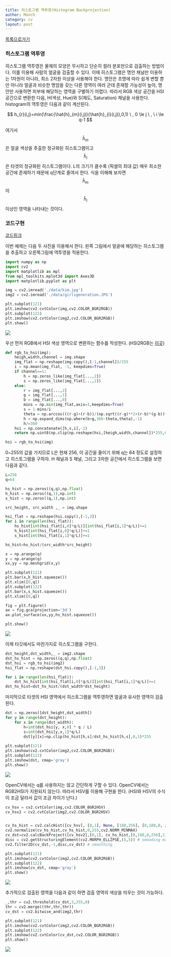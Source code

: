 ```yaml
---
title: 히스토그램 역투영(Histogram Backprojection)
author: Monch
category: cv
layout: post
---
```


[목록으로가기](https://songminkee.github.io/cv/2030/05/03/list.html)

<h3>히스토그램 역투영</h3>

히스토그램 역투영은 물체의 모양은 무시하고 단순히 컬러 분포만으로 검출하는 방법이다.
이를 이용해 사람의 얼굴을 검출할 수 있다.
이때 히스토그램은 명안 채널만 이용하는 1차원이 아니라, 최소 2차원 이상을 사용해야 한다. 명안은 조명에 따라 쉽게 변할 뿐만 아니라 얼굴과 비슷한 명암을 갖는 다른 영역이 여러 군데 존재할 가능성이 높아, 명안만 사용하면 피부에 해당하는 영역을 구별하기 어렵다. 따라서 RGB 색상 공간을 HSI 공간으로 변환한 다음, H(색상, Hue)와 S(채도, Saturation) 채널을 사용한다.
histogram의 역투영은 다음과 같이 계산된다.


$$
h_{r}(i,j)=min(\frac{\hat{h}_{m}(i,j)}{\hat{h}_{i}(i,j)},0,1) \ , 0 \le j \ , \ i \le q-1
$$


여기서 $$\hat{h}_{m}$$은 얼굴 색상을 추출한 정규화된 히스토그램이고 $$\hat{h}_{i}$$은 타겟의 정규화된 히스토그램이다. L의 크기가 클수록 (픽셀의 최대 값) 매우 희소한 공간에 존재하기 때문에 q단계로 줄여서 한다. 
식을 이해해 보자면 $$\hat{h}_{m}$$이 $$\hat{h}_{i}$$ 이상인 영역을 나타내는 것이다.



<h3>코드구현</h3>

[코드링크](https://github.com/Songminkee/computer_vision/blob/master/histogram_backprojection.ipynb)

이번 예제는 다음 두 사진을 이용해서 한다. 왼쪽 그림에서 얼굴에 해당하는 히스토그램을 추출하고 오른쪽그림에 역투영을 적용한다.

```python
import numpy as np
import cv2
import matplotlib as mpl
from mpl_toolkits.mplot3d import Axes3D
import matplotlib.pyplot as plt

img = cv2.imread('./data/kim.jpg')
img2 = cv2.imread('./data/girlsgeneration.JPG')

plt.subplot(121)
plt.imshow(cv2.cvtColor(img,cv2.COLOR_BGR2RGB))
plt.subplot(122)
plt.imshow(cv2.cvtColor(img2,cv2.COLOR_BGR2RGB))
plt.show()
```

<img src="{{'assets/picture/histogram_backproj_ex1.jpg' | relative_url}}">

우선 먼저 RGB에서 HSI 색상 영역으로 변환하는 함수를 작성한다. (HSI2RGB는 [이곳](https://github.com/Songminkee/computer_vision/blob/master/histogram_backprojection.py))

```python
def rgb_to_hsi(img):
    heigh,width,channel = img.shape
    img_flat = np.reshape(img.copy(),[-1,channel])/255
    i = np.mean(img_flat, -1, keepdims=True)
    if channel==1:
        h = np.zeros_like(img_flat[...,2])
        s = np.zeros_like(img_flat[...,2])
    else:
        r = img_flat[...,2]
        g = img_flat[...,1]
        b = img_flat[...,0]
        mins = np.min(img_flat,axis=1,keepdims=True)
        s = 1-mins/i
        theta = np.arccos(((r-g)+(r-b))/(np.sqrt((r-g)**2+(r-b)*(g-b))*2))* 180 / np.pi
        h = np.expand_dims(np.where(b>g,360-theta,theta),-1)
        h/=360
    hsi = np.concatenate([h,s,i],-1)
    return np.uint8(np.clip(np.reshape(hsi,[heigh,width,channel])*255,0,255))

hsi = rgb_to_hsi(img)
```

0~255의 값을 가지므로 L은 현재 256, 이 공간을 줄이기 위해 q는 64 정도로 설정하고 히스토그램을 구하자. H 채널과 S 채널, 그리고 3차원 공간에서 히스토그램을 보면 다음과 같다.

```python
L=256
q=64

hs_hist = np.zeros((q,q),np.float)
h_hist = np.zeros((q,1),np.int)
s_hist = np.zeros((q,1),np.int)

src_height, src_width ,_ = img.shape

hsi_flat = np.reshape(hsi.copy(),[-1,3])
for i in range(len(hsi_flat)):
    hs_hist[int(hsi_flat[i,0]*q/L)][int(hsi_flat[i,1]*q/L)]+=1
    h_hist[int(hsi_flat[i,0]*q/L)]+=1
    s_hist[int(hsi_flat[i,1]*q/L)]+=1

hs_hist=hs_hist/(src_width*src_height)

x = np.arange(q)
y = np.arange(q)
xx,yy = np.meshgrid(x,y)

plt.subplot(121)
plt.bar(x,h_hist.squeeze())
plt.xlim([0,q])
plt.subplot(122)
plt.bar(x,s_hist.squeeze())
plt.xlim([0,q])

fig = plt.figure()
ax = fig.gca(projection='3d')
ax.plot_surface(xx,yy,hs_hist.squeeze())

plt.show()
```

<img src="{{'assets/picture/histogram_backproj_ex2.jpg' | relative_url}}">

이제 타깃에서도 마찬가지로 히스토그램을 구한다.

```python
dst_height,dst_width,_ = img2.shape
dst_hs_hist = np.zeros((q,q),np.float)
dst_hsi = rgb_to_hsi(img2)
hsi_flat = np.reshape(dst_hsi.copy(),[-1,3])

for i in range(len(hsi_flat)):
    dst_hs_hist[int(hsi_flat[i,0]*q/L)][int(hsi_flat[i,1]*q/L)]+=1
dst_hs_hist=dst_hs_hist/(dst_width*dst_height)
```

마지막으로 타겟의 HSI 영역에서 히스토그램을 역투영하면 얼굴과 유사한 영역이 검출된다.

```python
dst = np.zeros([dst_height,dst_width])
for y in range(dst_height):
    for x in range(dst_width):
        h=int(dst_hsi[y, x,0] * q / L)
        s=int(dst_hsi[y,x,1]*q/L)
        dst[y][x]=np.clip(hs_hist[h,s]/dst_hs_hist[h,s],0,1)*255
        
plt.subplot(121)
plt.imshow(cv2.cvtColor(img2,cv2.COLOR_BGR2RGB))
plt.subplot(122)
plt.imshow(dst, cmap='gray')
plt.show()
```

<img src="{{'assets/picture/histogram_backproj_ex3.jpg' | relative_url}}">







OpenCV에서는 q를 사용하지는 않고 간단하게 구할 수 있다.
OpenCV에서는 RGB2HSI가 지원되지 않는다. 따라서 HSV를 이용해 구현을 한다. (HSI와 HSV의 수식이 조금 달라서 값이 조금 차이가 난다.)

```python
cv_hsv = cv2.cvtColor(img,cv2.COLOR_BGR2HSV)
cv_hsv2 = cv2.cvtColor(img2,cv2.COLOR_BGR2HSV)


cv_hs_hist = cv2.calcHist([cv_hsv], [0,1], None, [180,256], [0,180,0, 256])
cv2.normalize(cv_hs_hist,cv_hs_hist,0,255,cv2.NORM_MINMAX)
cv_dst=cv2.calcBackProject([cv_hsv2],[0,1], cv_hs_hist,[0,180,0,256],1) # 역투영함수
disc = cv2.getStructuringElement(cv2.MORPH_ELLIPSE,(5,5)) # smooding mask
cv2.filter2D(cv_dst,-1,disc,cv_dst) # smoothing

plt.subplot(121)
plt.imshow(cv2.cvtColor(img2,cv2.COLOR_BGR2RGB))
plt.subplot(122)
plt.imshow(cv_dst, cmap='gray')
plt.show()
```

<img src="{{'assets/picture/histogram_backproj_ex4.jpg' | relative_url}}">

추가적으로 검출된 영역을 다음과 같이 하면 검출 영역의 색상을 띄우는 것이 가능하다.

```python
_,thr = cv2.threshold(cv_dst,5,255,0)
thr = cv2.merge((thr,thr,thr))
cv_dst = cv2.bitwise_and(img2,thr)

plt.subplot(121)
plt.imshow(cv2.cvtColor(img2,cv2.COLOR_BGR2RGB))
plt.subplot(122)
plt.imshow(cv2.cvtColor(cv_dst,cv2.COLOR_BGR2RGB))
plt.show()
```

<img src="{{'assets/picture/histogram_backproj_ex5.jpg' | relative_url}}">